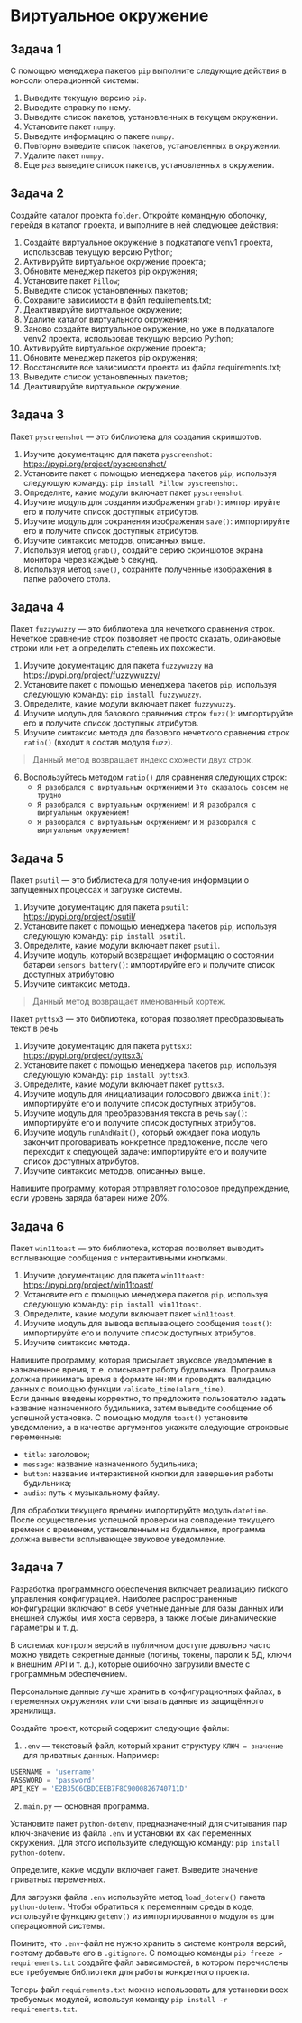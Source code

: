 # Виртуальное окружение

## Задача 1

[Менеджер пакетов pip]: #

С помощью менеджера пакетов `pip` выполните следующие действия в консоли операционной системы:

1. Выведите текущую версию `pip`.
2. Выведите справку по нему.
3. Выведите список пакетов, установленных в текущем окружении.
4. Установите пакет `numpy`.
5. Выведите информацию о пакете `numpy`.
6. Повторно выведите список пакетов, установленных в окружении.
7. Удалите пакет `numpy`.
8. Еще раз выведите список пакетов, установленных в окружении.

## Задача 2

Создайте каталог проекта `folder`. Откройте командную оболочку, перейдя в каталог проекта, и выполните в ней следующее действия:

1. Создайте виртуальное окружение в подкаталоге venv1 проекта, использовав текущую версию Python;
2. Активируйте виртуальное окружение проекта;
3. Обновите менеджер пакетов pip окружения;
4. Установите пакет `Pillow`;
5. Выведите список установленных пакетов;
6. Сохраните зависимости в файл requirements.txt;
7. Деактивируйте виртуальное окружение;
8. Удалите каталог виртуального окружения;
9. Заново создайте виртуальное окружение, но уже в подкаталоге venv2 проекта, использовав текущую версию Python;
10. Активируйте виртуальное окружение проекта;
11. Обновите менеджер пакетов pip окружения;
12. Восстановите все зависимости проекта из файла requirements.txt;
13. Выведите список установленных пакетов;
14. Деактивируйте виртуальное окружение.

## Задача 3

[Репозиторий пакетов PyPi. Пакет pyscreenshot]:#

Пакет `pyscreenshot` — это библиотека для создания скриншотов.

1. Изучите документацию для пакета `pyscreenshot`: <https://pypi.org/project/pyscreenshot/>
2. Установите пакет с помощью менеджера пакетов `pip`, используя следующую команду: `pip install Pillow pyscreenshot`.
3. Определите, какие модули включает пакет `pyscreenshot`.
4. Изучите модуль для создания изображения `grab()`: импортируйте его и получите список доступных атрибутов.
5. Изучите модуль для сохранения изображения `save()`: импортируйте его и получите список доступных атрибутов.
6. Изучите синтаксис методов, описанных выше.
7. Используя метод `grab()`, создайте серию скриншотов экрана монитора через каждые 5 секунд.
8. Используя метод `save()`, сохраните полученные изображения в папке рабочего стола.

## Задача 4

Пакет `fuzzywuzzy` — это библиотека для нечеткого сравнения строк. Нечеткое сравнение строк позволяет не просто сказать, одинаковые строки или нет, а определить степень их похожести.

1. Изучите документацию для пакета `fuzzywuzzy` на <https://pypi.org/project/fuzzywuzzy/>
2. Установите пакет с помощью менеджера пакетов `pip`, используя следующую команду: `pip install fuzzywuzzy`.
3. Определите, какие модули включает пакет `fuzzywuzzy`.
4. Изучите модуль для базового сравнения строк `fuzz()`: импортируйте его и получите список доступных атрибутов.
5. Изучите синтаксис метода для базового нечеткого сравнения строк `ratio()` (входит в состав модуля `fuzz`).

> Данный метод возвращает индекс схожести двух строк.

6. Воспользуйтесь методом `ratio()` для сравнения следующих строк:
    * `Я разобрался с виртуальным окружением` и `Это оказалось совсем не трудно`
    * `Я разобрался с виртуальным окружением!` и `Я разобрался с виртуальным окружением!`
    * `Я разобрался с виртуальным окружением?` и `Я разобрался с виртуальным окружением!`


## Задача 5
[Репозиторий PyPI. Пакеты psutil, pyttsx3]: #

Пакет `psutil` — это библиотека для получения информации о запущенных процессах и загрузке системы.

1. Изучите документацию для пакета `psutil`: <https://pypi.org/project/psutil/>
2. Установите пакет с помощью менеджера пакетов `pip`, используя следующую команду: `pip install psutil`.
3. Определите, какие модули включает пакет `psutil`.
4. Изучите модуль, который возвращает информацию о состоянии батареи `sensors_battery()`: импортируйте его и получите список доступных атрибутовю
5. Изучите синтаксис метода.

> Данный метод возвращает именованный кортеж.

Пакет `pyttsx3` — это библиотека, которая позволяет преобразовывать текст в речь

1. Изучите документацию для пакета `pyttsx3`: <https://pypi.org/project/pyttsx3/>
2. Установите пакет с помощью менеджера пакетов `pip`, используя следующую команду: `pip install pyttsx3`.
3. Определите, какие модули включает пакет `pyttsx3`.
4. Изучите модуль для инициализации голосового движка `init()`: импортируйте его и получите список доступных атрибутов.
5. Изучите модуль для преобразования текста в речь `say()`: импортируйте его и получите список доступных атрибутов.
6. Изучите модуль `runAndWait()`, который ожидает пока модуль закончит проговаривать конкретное предложение, после чего переходит к следующей задаче: импортируйте его и получите список доступных атрибутов.
7. Изучите синтаксис методов, описанных выше.

Напишите программу, которая отправляет голосовое предупреждение, если уровень заряда батареи ниже 20%.

## Задача 6

Пакет `win11toast` — это библиотека, которая позволяет выводить всплывающие сообщения с интерактивными кнопками.

1. Изучите документацию для пакета `win11toast`: <https://pypi.org/project/win11toast/>
2. Установите его с помощью менеджера пакетов `pip`, используя следующую команду: `pip install win11toast`.
3. Определите, какие модули включает пакет `win11toast`.
4. Изучите модуль для вывода всплывающего сообщения `toast()`: импортируйте его и получите список доступных атрибутов.
5. Изучите синтаксис метода.

Напишите программу, которая присылает звуковое уведомление в назначенное время, т. е. описывает работу будильника.
Программа должна принимать время в формате `HH:MM` и проводить валидацию данных с помощью функции `validate_time(alarm_time)`.  
Если данные введены корректно, то предложите пользователю задать название назначенного будильника, затем выведите сообщение об успешной установке.
С помощью модуля `toast()` установите уведомление, а в качестве аргументов укажите следующие строковые переменные:

* `title`: заголовок;
* `message`: название назначенного будильника;
* `button`: название интерактивной кнопки для завершения работы будильника;
* `audio`: путь к музыкальному файлу.

Для обработки текущего времени импортируйте модуль `datetime`. После осуществления успешной проверки на совпадение текущего времени с временем, установленным на будильнике, программа должна вывести всплывающее звуковое уведомление.


## Задача 7

[Переменные виртуального окружения. Библиотека python-dotenv]:#

Разработка программного обеспечения включает реализацию гибкого управления конфигурацией. Наиболее распространенные конфигурации включают в себя учетные данные для базы данных или внешней службы, имя хоста сервера, а также любые динамические параметры и т. д.

В системах контроля версий в публичном доступе довольно часто можно увидеть секретные данные (логины, токены, пароли к БД, ключи к внешним API и т. д.), которые ошибочно загрузили вместе с программным обеспечением.

Персональные данные лучше хранить в конфигурационных файлах, в переменных окружениях или считывать данные из защищённого хранилища.

Создайте проект, который содержит следующие файлы: 

1. `.env` — текстовый файл, который хранит структуру `КЛЮЧ = значение` для приватных данных. Например:

```python
USERNAME = 'username'
PASSWORD = 'password'
API_KEY = 'E2B35C6CBDCEEB7F8C9000826740711D'
```
  
2. `main.py` — основная программа.

Установите пакет `python-dotenv`, предназначенный для считывания пар ключ-значение из файла `.env` и установки их как переменных окружения. Для этого используйте следующую команду: `pip install python-dotenv`.

Определите, какие модули включает пакет. Выведите значение приватных переменных.

Для загрузки файла `.env` используйте метод `load_dotenv()` пакета `python-dotenv`. Чтобы обратиться к переменным среды в коде, используйте функцию `getenv()` из импортированного модуля `os` для операционной системы.

Помните, что `.env`-файл не нужно хранить в системе контроля версий, поэтому добавьте его в `.gitignore`. 
С помощью команды `pip freeze > requirements.txt` создайте файл зависимостей, в котором перечислены все требуемые библиотеки для работы конкретного проекта.

Теперь файл `requirements.txt` можно использовать для установки всех требуемых модулей, используя команду `pip install -r requirements.txt`.
